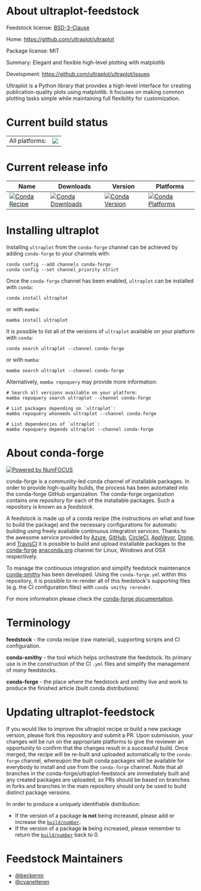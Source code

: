 About ultraplot-feedstock
=========================

Feedstock license: [BSD-3-Clause](https://github.com/conda-forge/ultraplot-feedstock/blob/main/LICENSE.txt)

Home: https://github.com/ultraplot/ultraplot

Package license: MIT

Summary: Elegant and flexible high-level plotting with matplotlib

Development: https://github.com/ultraplot/ultraplot/issues

Ultraplot is a Python library that provides a high-level interface for creating
publication-quality plots using matplotlib. It focuses on making common plotting
tasks simple while maintaining full flexibility for customization.


Current build status
====================


<table><tr><td>All platforms:</td>
    <td>
      <a href="https://dev.azure.com/conda-forge/feedstock-builds/_build/latest?definitionId=24557&branchName=main">
        <img src="https://dev.azure.com/conda-forge/feedstock-builds/_apis/build/status/ultraplot-feedstock?branchName=main">
      </a>
    </td>
  </tr>
</table>

Current release info
====================

| Name | Downloads | Version | Platforms |
| --- | --- | --- | --- |
| [![Conda Recipe](https://img.shields.io/badge/recipe-ultraplot-green.svg)](https://anaconda.org/conda-forge/ultraplot) | [![Conda Downloads](https://img.shields.io/conda/dn/conda-forge/ultraplot.svg)](https://anaconda.org/conda-forge/ultraplot) | [![Conda Version](https://img.shields.io/conda/vn/conda-forge/ultraplot.svg)](https://anaconda.org/conda-forge/ultraplot) | [![Conda Platforms](https://img.shields.io/conda/pn/conda-forge/ultraplot.svg)](https://anaconda.org/conda-forge/ultraplot) |

Installing ultraplot
====================

Installing `ultraplot` from the `conda-forge` channel can be achieved by adding `conda-forge` to your channels with:

```
conda config --add channels conda-forge
conda config --set channel_priority strict
```

Once the `conda-forge` channel has been enabled, `ultraplot` can be installed with `conda`:

```
conda install ultraplot
```

or with `mamba`:

```
mamba install ultraplot
```

It is possible to list all of the versions of `ultraplot` available on your platform with `conda`:

```
conda search ultraplot --channel conda-forge
```

or with `mamba`:

```
mamba search ultraplot --channel conda-forge
```

Alternatively, `mamba repoquery` may provide more information:

```
# Search all versions available on your platform:
mamba repoquery search ultraplot --channel conda-forge

# List packages depending on `ultraplot`:
mamba repoquery whoneeds ultraplot --channel conda-forge

# List dependencies of `ultraplot`:
mamba repoquery depends ultraplot --channel conda-forge
```


About conda-forge
=================

[![Powered by
NumFOCUS](https://img.shields.io/badge/powered%20by-NumFOCUS-orange.svg?style=flat&colorA=E1523D&colorB=007D8A)](https://numfocus.org)

conda-forge is a community-led conda channel of installable packages.
In order to provide high-quality builds, the process has been automated into the
conda-forge GitHub organization. The conda-forge organization contains one repository
for each of the installable packages. Such a repository is known as a *feedstock*.

A feedstock is made up of a conda recipe (the instructions on what and how to build
the package) and the necessary configurations for automatic building using freely
available continuous integration services. Thanks to the awesome service provided by
[Azure](https://azure.microsoft.com/en-us/services/devops/), [GitHub](https://github.com/),
[CircleCI](https://circleci.com/), [AppVeyor](https://www.appveyor.com/),
[Drone](https://cloud.drone.io/welcome), and [TravisCI](https://travis-ci.com/)
it is possible to build and upload installable packages to the
[conda-forge](https://anaconda.org/conda-forge) [anaconda.org](https://anaconda.org/)
channel for Linux, Windows and OSX respectively.

To manage the continuous integration and simplify feedstock maintenance
[conda-smithy](https://github.com/conda-forge/conda-smithy) has been developed.
Using the ``conda-forge.yml`` within this repository, it is possible to re-render all of
this feedstock's supporting files (e.g. the CI configuration files) with ``conda smithy rerender``.

For more information please check the [conda-forge documentation](https://conda-forge.org/docs/).

Terminology
===========

**feedstock** - the conda recipe (raw material), supporting scripts and CI configuration.

**conda-smithy** - the tool which helps orchestrate the feedstock.
                   Its primary use is in the construction of the CI ``.yml`` files
                   and simplify the management of *many* feedstocks.

**conda-forge** - the place where the feedstock and smithy live and work to
                  produce the finished article (built conda distributions)


Updating ultraplot-feedstock
============================

If you would like to improve the ultraplot recipe or build a new
package version, please fork this repository and submit a PR. Upon submission,
your changes will be run on the appropriate platforms to give the reviewer an
opportunity to confirm that the changes result in a successful build. Once
merged, the recipe will be re-built and uploaded automatically to the
`conda-forge` channel, whereupon the built conda packages will be available for
everybody to install and use from the `conda-forge` channel.
Note that all branches in the conda-forge/ultraplot-feedstock are
immediately built and any created packages are uploaded, so PRs should be based
on branches in forks and branches in the main repository should only be used to
build distinct package versions.

In order to produce a uniquely identifiable distribution:
 * If the version of a package **is not** being increased, please add or increase
   the [``build/number``](https://docs.conda.io/projects/conda-build/en/latest/resources/define-metadata.html#build-number-and-string).
 * If the version of a package **is** being increased, please remember to return
   the [``build/number``](https://docs.conda.io/projects/conda-build/en/latest/resources/define-metadata.html#build-number-and-string)
   back to 0.

Feedstock Maintainers
=====================

* [@beckermr](https://github.com/beckermr/)
* [@cvanelteren](https://github.com/cvanelteren/)

